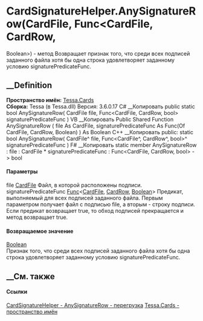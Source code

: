 # CardSignatureHelper.AnySignatureRow(CardFile, Func<CardFile, CardRow,
Boolean>) - метод
Возвращает признак того, что среди всех подписей заданного файла хотя бы одна
строка удовлетворяет заданному условию signaturePredicateFunc.
## __Definition
 **Пространство имён:** [Tessa.Cards](N_Tessa_Cards.htm)  
 **Сборка:** Tessa (в Tessa.dll) Версия: 3.6.0.17
C# __Копировать
     public static bool AnySignatureRow(
    	CardFile file,
    	Func<CardFile, CardRow, bool> signaturePredicateFunc
    )
VB __Копировать
     Public Shared Function AnySignatureRow ( 
    	file As CardFile,
    	signaturePredicateFunc As Func(Of CardFile, CardRow, Boolean)
    ) As Boolean
C++ __Копировать
     public:
    static bool AnySignatureRow(
    	CardFile^ file, 
    	Func<CardFile^, CardRow^, bool>^ signaturePredicateFunc
    )
F# __Копировать
     static member AnySignatureRow : 
            file : CardFile * 
            signaturePredicateFunc : Func<CardFile, CardRow, bool> -> bool 
#### Параметры
file [CardFile](T_Tessa_Cards_CardFile.htm)
    Файл, в которой расположены подписи.
signaturePredicateFunc
[Func](https://learn.microsoft.com/dotnet/api/system.func-3)<[CardFile](T_Tessa_Cards_CardFile.htm),
[CardRow](T_Tessa_Cards_CardRow.htm),
[Boolean](https://learn.microsoft.com/dotnet/api/system.boolean)>
     Предикат, выполняемый для всех подписей заданного файла. Первым параметром получает файл с подписью file, а вторым - строку подписи. Если предикат возвращает true, то обход подписей прекращается и метод возвращает true. 
#### Возвращаемое значение
[Boolean](https://learn.microsoft.com/dotnet/api/system.boolean)  
Признак того, что среди всех подписей заданного файла хотя бы одна строка
удовлетворяет заданному условию signaturePredicateFunc.
## __См. также
#### Ссылки
[CardSignatureHelper - ](T_Tessa_Cards_CardSignatureHelper.htm)
[AnySignatureRow -
перегрузка](Overload_Tessa_Cards_CardSignatureHelper_AnySignatureRow.htm)
[Tessa.Cards - пространство имён](N_Tessa_Cards.htm)
